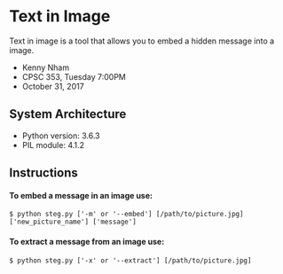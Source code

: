 # Text in Image
Text in image is a tool that allows you to embed a hidden message into a image.

* Kenny Nham
* CPSC 353, Tuesday 7:00PM
* October 31, 2017

## System Architecture
* Python version: 3.6.3
* PIL module: 4.1.2

## Instructions
#### To embed a message in an image use:
    $ python steg.py ['-m' or '--embed'] [/path/to/picture.jpg] ['new_picture_name'] ['message']

#### To extract a message from an image use:
    $ python steg.py ['-x' or '--extract'] [/path/to/picture.jpg]

